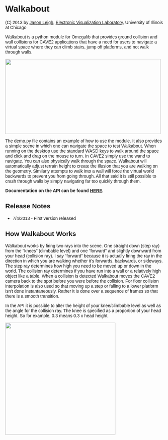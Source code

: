 <html>
  <body>
    <h1><font face="Helvetica, Arial, sans-serif">Walkabout</font></h1>
    <p><font face="Helvetica, Arial, sans-serif">(C) 2013 by <a
          href="http://jasonleigh.me">Jason Leigh</a>, <a
          href="http://www.evl.uic.edu">Electronic Visualization
          Laboratory</a>, University of Illinois at Chicago<br>
      </font></p>
    <p><font face="Helvetica, Arial, sans-serif">Walkabout is a python
        module for Omegalib that provides ground collision and wall
        collisions for CAVE2 applications that have a need for users to
        navigate a virtual space where they can climb stairs, jump off
        platforms, and not walk through walls.</font></p>
    <div align="left"><font face="Helvetica, Arial, sans-serif"><img
          alt="" src="http://febret.github.io/omegalib/navigator/walkabout-pic.png" height="238" width="494"></font></div>
    <p><font face="Helvetica, Arial, sans-serif">The demo.py file
        contains an example of how to use the module. It also provides a
        simple scene in which one can navigate the space to test
        Walkabout. When running on the desktop use the standard WASD
        keys to walk around the space and click and drag on the mouse to
        turn. In CAVE2 simply use the wand to navigate. You can also
        physically walk through the space. Walkabout will automatically
        adjust terrain height to create the illusion that you are
        walking on the geometry. Similarly attempts to walk into a wall
        will force the virtual world backwards to prevent you from going
        through. All that said it is still possible to crash through
        walls by simply navigating far too quickly through them.<br>
      </font></p>
    <p><font face="Helvetica, Arial, sans-serif"><b>Documentation on the
          API can be found </b><b><a
            href="http://febret.github.io/omegalib/navigator/html/namespacewalkabout.html">HERE</a></b><b>.<br>
        </b></font></p>
    <h2><font face="Helvetica, Arial, sans-serif"><b>Release Notes</b></font></h2>
    <ul>
      <li><font face="Helvetica, Arial, sans-serif">7/4/2013 - First
          version released</font><br>
      </li>
    </ul>
    <h2><font face="Helvetica, Arial, sans-serif">How Walkabout Works</font></h2>
    <p><font face="Helvetica, Arial, sans-serif">Walkabout works by
        firing two rays into the scene. One straight down (step ray)
        from the "knees" (climbable level) and one "forward" and
        slightly downward from your head (collision ray). I say
        "forward" because it is actually firing the ray in the direction
        in which you are walking whether it's forwards, backwards, or
        sideways. The step ray determines how high you need to be moved
        up or down in the world. The collision ray determines if you
        have run into a wall or a relatively high object like a table.
        When a collision is detected Walkabout moves the CAVE2 camera
        back to the spot before you were before the collision. For floor
        collision interpolation is also used so that moving up a step or
        falling to a lower platform isn't done instantaneously. Rather
        it is done over a sequence of frames so that there is a smooth
        transition.<br>
      </font></p>
    <p><font face="Helvetica, Arial, sans-serif">In the API it is
        possible to alter the height of your knee/climbable level as
        well as the angle for the collision ray. The knee is specified
        as a proportion of your head height. So for example, 0.3 means
        0.3 x head height. <br>
      </font></p>
    <p><font face="Helvetica, Arial, sans-serif"><img alt=""
          src="http://febret.github.io/omegalib/navigator/walkabout-explain.png" height="356" width="350"><br>
      </font></p>
  </body>
</html>

